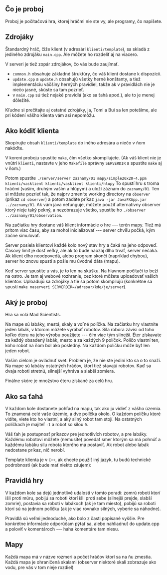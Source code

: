 
Čo je proboj
------------

Proboj je počítačová hra, ktorej hráčmi nie ste vy, ale programy, čo napíšete.


Zdrojáky
--------

Štandardný hráč, čiže klient (v adresári `klienti/template`), sa skladá z jediného
zdrojáku `main.cpp`. Ale môžete ho rozdeliť aj na viacero.

V serveri je tiež zopár zdrojákov, čo vás bude zaujímať.

- `common.h` obsahuje základné štruktúry, čo váš klient dostane k dispozícii.
- `update.cpp` a `update.h` obsahujú všetky herné konštanty, a tiež
  implementáciu väčšiny herných pravidiel, takže ak v pravidlách nie je niečo
  jasné, skúste sa tam pozrieť.
- v `main.cpp` sú tiež nejaké pravidlá (ako sa ťahá apod.), ale to je menej
  dôležité.

Kľudne si prečítajte aj ostatné zdrojáky, ja, Tomi a Bui sa len potešíme, 
ale pri kódení vášho klienta vám asi nepomôžu.

Ako kódiť klienta
-----------------

Skopírujte obsah `klienti/template` do iného adresára a niečo v ňom nakóďte.

V koreni proboju spustite `make`, čím všetko skompilujete. (Ak váš klient nie je
vnútri `klienti`, nastavte v jeho `Makefile` správny `SERVERDIR` a spustite
`make` aj v ňom.)

Potom spustite `./server/server zaznamy/01 mapy/simple20x20-4.ppm klienti/vasklient
klienti/vasklient klienti/hlupy` To spustí hru s troma hráčmi (vaším, druhým
vaším a hlúpym) a uloží záznam do `zaznamy/01`. Ten si môžete pozrieť tak,
že najprv zmeníte working directory na `observer` (príkaz `cd observer`)
a potom zadáte príkaz `java -jar JavaFXApp.jar ../zaznamy/01`.
Ak vám java nefunguje, môžete použiť alternatívny observer ktorý nieje taký 
pekný, a nezobrazuje všetko, spustíte ho `./observer ../zaznamy/01/observation`. 

Na začiatku hry dostane váš klient informácie o hre --- terén mapy.
Tiež má pritom viac času, aby sa mohol inicializovať --- server chvíľu počká, 
kým začne simulovať.

Server posiela klientovi každé kolo nový stav hry a čaká na jeho odpoveď. Časový
limit je dosť veľký, ale ak to bude naozaj dlho trvať, server nečaká. Ak klient
dlho neodpovedá, alebo program skončí (napríklad chybou), server ho znovu spustí
a pošle mu úvodné dáta (mapu).

Keď server spustíte u vás, je to len na skúšku. Na hlavnom počítači to beží na
ostro. Je tam aj webové rozhranie, cez ktoré môžete uploadovať vašich klientov.
Uploadujú sa zdrojáky a tie sa potom skompilujú (konkrétne sa spustí `make
naserveri SERVERDIR=/adresar/kde/je/server`).


Aký je proboj
-------------

Hra sa volá Mad Scientists.

Na mape sú labáky, mestá, skaly a voľné políčka.
Na začiatku hry vlastníte jeden labák, v ktorom môžete vyrábať robotov. Sila 
robora závisí od toho koľko éteru na jeho výrobu použijete --- čím viac tým 
silnejší. Éter získavate za keždý obsadený labák, mesto a za každých 9 políčok.
Políčo vlastní ten, koho robot na ňom bol ako posledný. Na každom políčku môže 
byť len jeden robot.

Vaším cielom je ovládnuť svet. Problém je, že nie ste jediní kto sa o to snaží.
Na mape sú labáky ostatných hráčov, ktorí tiež stavajú robotov. Kaď sa dvaja 
roboti stretnú, silnejší vyhráva a slabší zomiera.

Finálne skóre je množstvo éteru získané za celú hru.

Ako sa ťahá
-----------

V každom kole dostanete pohľad na mapu, tak ako ju vidieť z vášho územia.
To znamená celé vaše územie, a dve políčka okolo. O každom políčku ktoré vidíte,
viete kto ho vlastní, a aký silný robot tam stojí. Na ostatných políčkach je 
majiteľ `-1` a robot so silou `0`.

Váš ťah je postupnosť príkazov pre jednotlivích robotov, a pre labáky.
Každému robotovi môžete (nemusíte) povedať smer ktorým sa má pohnúť a každému 
labáku silu robota ktorého má postaviť. Ak robot alebo labák nedostane príkaz, 
nič nerobí.

Template klienta je v `C++`, ak chcete použiť iný jazyk, tu budú technické 
podrobnosti (ak bude mať niekto záujem):

Pravidlá hry
------------

V každom kole sa dejú jednotlivé udalosti v tomto poradí:
zomrú roboti ktorí išli proti múru,
pobijú sa roboti ktorí išli proti sebe (silnejší prejde, slabší zomrie),
postavia sa roboti v labákoch (ak je tam miesto),
pobijú sa roboti ktorí sú na jednom políčku (ak je viac rovnako silných, vyberie sa náhodne).

Pravidlá sú veľmi jednoduché, ako bolo z časti popísané vyššie. Pre
konkrétne informácie odporúčam pýtať sa, alebo nahliadnuť do update.cpp
a poloviť v komentároch --- haha komentáre tam niesu.

Mapy
----

Každá mapa má v názve rozmeri a počet hráčov ktorí sa na ňu zmestia.
Každá mapa je ohraničená skalami (observer niektoré skali zobrazuje ako vodu, pre vás v tom nieje rozdiel)
